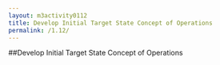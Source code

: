 ```yaml
---
layout: m3activity0112
title: Develop Initial Target State Concept of Operations
permalink: /1.12/
---
```

##Develop Initial Target State Concept of Operations

